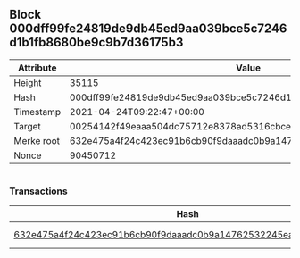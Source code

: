 ## Block 000dff99fe24819de9db45ed9aa039bce5c7246d1b1fb8680be9c9b7d36175b3

Attribute | Value
--- | ---
Height | 35115
Hash | 000dff99fe24819de9db45ed9aa039bce5c7246d1b1fb8680be9c9b7d36175b3
Timestamp | 2021-04-24T09:22:47+00:00
Target | 00254142f49eaaa504dc75712e8378ad5316cbcead634704b3734b6271167cc4
Merke root | 632e475a4f24c423ec91b6cb90f9daaadc0b9a14762532245eafd3af057b6e95
Nonce | 90450712

```

```

### Transactions

Hash | Amount
--- | ---
[632e475a4f24c423ec91b6cb90f9daaadc0b9a14762532245eafd3af057b6e95](632e475a4f24c423ec91b6cb90f9daaadc0b9a14762532245eafd3af057b6e95.md) | 10.00000000 SKEPTI 
